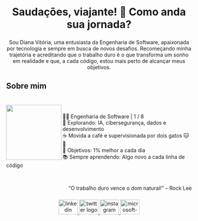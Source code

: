 <h1 align="center">Saudações, viajante! 👋 Como anda sua jornada?</h1>


###

<p align="center">Sou Diana Vitória, uma entusiasta da Engenharia de Software, apaixonada por tecnologia e sempre em busca de novos desafios. 
Recomeçando minha trajetória e acreditando que o trabalho duro é o que transforma um sonho em realidade e que, a cada código, estou mais perto de alcançar meus objetivos.</p>

###

<h2 align="left">Sobre mim</h2>

###

<br clear="both">

<img align="left" height="150" src="https://media1.tenor.com/m/FP3KLUuiKOkAAAAd/computer-typing.gif"  />

###

<p align="left">👩‍💻 Engenharia de Software | 1 / 8<br>🚀 Explorando: IA, cibersegurança, dados e desenvolvimento<br>☕ Movida a café e supervisionada por dois gatos 🐱🐾<br>🎯 Objetivos: 1% melhor a cada dia<br>📚 Sempre aprendendo: Algo novo a cada linha de código</p>
<br clear="both">

<p align="right">“O trabalho duro vence o dom natural!”
– Rock Lee</p>

###

<div align="center">
  <a href="https://www.linkedin.com/in/d-vitoria/" target="_blank">
    <img src="https://raw.githubusercontent.com/maurodesouza/profile-readme-generator/master/src/assets/icons/social/linkedin/default.svg" width="52" height="40" alt="linkedin logo"  />
  </a>
  <a href="https://x.com/a_devitoria" target="_blank">
    <img src="https://raw.githubusercontent.com/maurodesouza/profile-readme-generator/master/src/assets/icons/social/twitter/default.svg" width="52" height="40" alt="twitter logo"  />
  </a>
  <a href="https://www.instagram.com/a.dvitoria/" target="_blank">
    <img src="https://raw.githubusercontent.com/maurodesouza/profile-readme-generator/master/src/assets/icons/social/instagram/default.svg" width="52" height="40" alt="instagram logo"  />
  </a>
  <a href="mailto:dvitoria.dev@outlook.com.br" target="_blank">
    <img src="https://raw.githubusercontent.com/maurodesouza/profile-readme-generator/master/src/assets/icons/social/microsoft-outlook/default.svg" width="52" height="40" alt="microsoft-outlook logo"  />
  </a>
</div>

###

###
